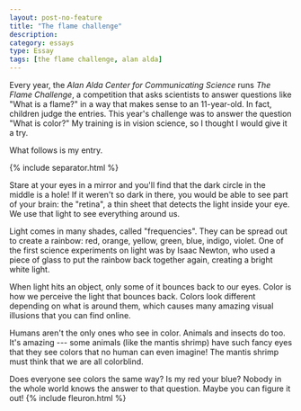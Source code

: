 ```yaml
---
layout: post-no-feature
title: "The flame challenge"
description:
category: essays
type: Essay
tags: [the flame challenge, alan alda]
---
```


Every year, the *Alan Alda Center for Communicating Science* runs *The Flame Challenge*, a competition that asks scientists to answer questions like "What is a flame?" in a way that makes sense to an 11-year-old. In fact, children judge the entries. This year's challenge was to answer the question "What is color?" My training is in vision science, so I thought I would give it a try.

What follows is my entry.

{% include separator.html %}

Stare at your eyes in a mirror and you'll find that the dark circle in the middle is a hole! If it weren't so dark in there, you would be able to see part of your brain: the "retina", a thin sheet that detects the light inside your eye. We use that light to see everything around us.

Light comes in many shades, called "frequencies". They can be spread out to create a rainbow: red, orange, yellow, green, blue, indigo, violet. One of the first science experiments on light was by Isaac Newton, who used a piece of glass to put the rainbow back together again, creating a bright white light.

When light hits an object, only some of it bounces back to our eyes. Color is how we perceive the light that bounces back. Colors look different depending on what is around them, which causes many amazing visual illusions that you can find online.

Humans aren't the only ones who see in color. Animals and insects do too. It's amazing --- some animals (like the mantis shrimp) have such fancy eyes that they see colors that no human can even imagine! The mantis shrimp must think that we are all colorblind.

Does everyone see colors the same way? Is my red your blue? Nobody in the whole world knows the answer to that question. Maybe you can figure it out! {% include fleuron.html %}
